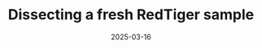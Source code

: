 ---
title: "Dissecting a fresh RedTiger sample"
date: 2025-03-16
authors: ["humpty/tony"]
tags: ["threat hunting", "reverse engineering", "python"]
description: "Analysis of RedTiger, a python based stealer that leverages Discord to exfiltrate credentials"
readingTime: 5
external: "https://c-b.io/2025-03-16+-+Analyzing+the+RedTiger+Malware+Stealer"
---
